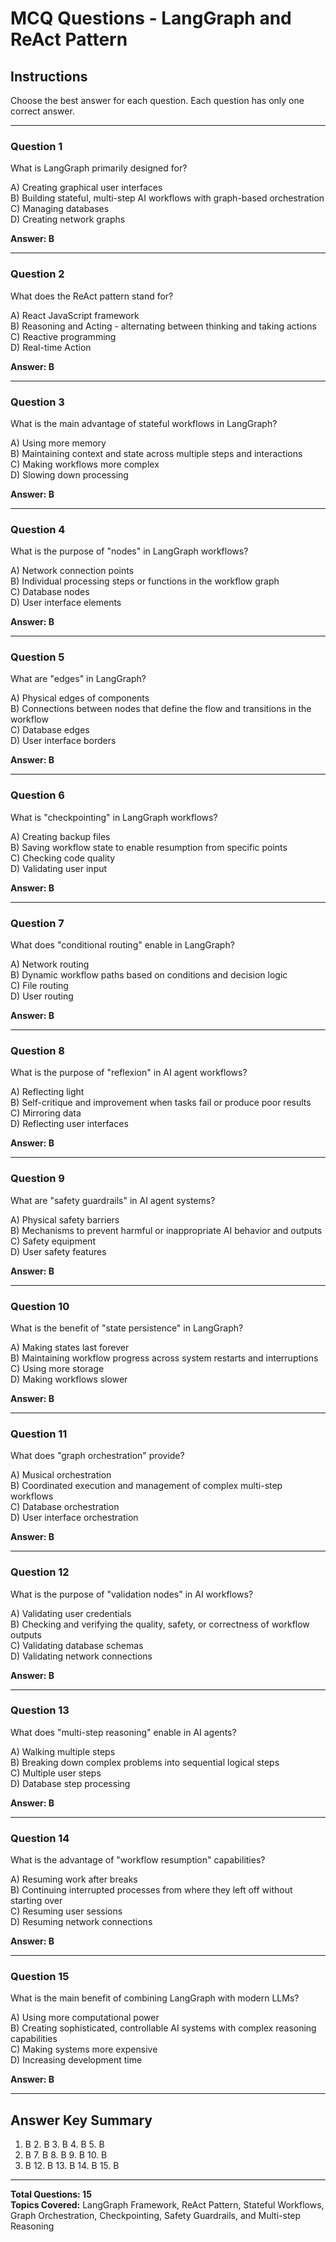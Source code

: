 # MCQ Questions - LangGraph and ReAct Pattern

## Instructions
Choose the best answer for each question. Each question has only one correct answer.

---

### Question 1
What is LangGraph primarily designed for?

A) Creating graphical user interfaces  
B) Building stateful, multi-step AI workflows with graph-based orchestration  
C) Managing databases  
D) Creating network graphs  

**Answer: B**

---

### Question 2
What does the ReAct pattern stand for?

A) React JavaScript framework  
B) Reasoning and Acting - alternating between thinking and taking actions  
C) Reactive programming  
D) Real-time Action  

**Answer: B**

---

### Question 3
What is the main advantage of stateful workflows in LangGraph?

A) Using more memory  
B) Maintaining context and state across multiple steps and interactions  
C) Making workflows more complex  
D) Slowing down processing  

**Answer: B**

---

### Question 4
What is the purpose of "nodes" in LangGraph workflows?

A) Network connection points  
B) Individual processing steps or functions in the workflow graph  
C) Database nodes  
D) User interface elements  

**Answer: B**

---

### Question 5
What are "edges" in LangGraph?

A) Physical edges of components  
B) Connections between nodes that define the flow and transitions in the workflow  
C) Database edges  
D) User interface borders  

**Answer: B**

---

### Question 6
What is "checkpointing" in LangGraph workflows?

A) Creating backup files  
B) Saving workflow state to enable resumption from specific points  
C) Checking code quality  
D) Validating user input  

**Answer: B**

---

### Question 7
What does "conditional routing" enable in LangGraph?

A) Network routing  
B) Dynamic workflow paths based on conditions and decision logic  
C) File routing  
D) User routing  

**Answer: B**

---

### Question 8
What is the purpose of "reflexion" in AI agent workflows?

A) Reflecting light  
B) Self-critique and improvement when tasks fail or produce poor results  
C) Mirroring data  
D) Reflecting user interfaces  

**Answer: B**

---

### Question 9
What are "safety guardrails" in AI agent systems?

A) Physical safety barriers  
B) Mechanisms to prevent harmful or inappropriate AI behavior and outputs  
C) Safety equipment  
D) User safety features  

**Answer: B**

---

### Question 10
What is the benefit of "state persistence" in LangGraph?

A) Making states last forever  
B) Maintaining workflow progress across system restarts and interruptions  
C) Using more storage  
D) Making workflows slower  

**Answer: B**

---

### Question 11
What does "graph orchestration" provide?

A) Musical orchestration  
B) Coordinated execution and management of complex multi-step workflows  
C) Database orchestration  
D) User interface orchestration  

**Answer: B**

---

### Question 12
What is the purpose of "validation nodes" in AI workflows?

A) Validating user credentials  
B) Checking and verifying the quality, safety, or correctness of workflow outputs  
C) Validating database schemas  
D) Validating network connections  

**Answer: B**

---

### Question 13
What does "multi-step reasoning" enable in AI agents?

A) Walking multiple steps  
B) Breaking down complex problems into sequential logical steps  
C) Multiple user steps  
D) Database step processing  

**Answer: B**

---

### Question 14
What is the advantage of "workflow resumption" capabilities?

A) Resuming work after breaks  
B) Continuing interrupted processes from where they left off without starting over  
C) Resuming user sessions  
D) Resuming network connections  

**Answer: B**

---

### Question 15
What is the main benefit of combining LangGraph with modern LLMs?

A) Using more computational power  
B) Creating sophisticated, controllable AI systems with complex reasoning capabilities  
C) Making systems more expensive  
D) Increasing development time  

**Answer: B**

---

## Answer Key Summary
1. B  2. B  3. B  4. B  5. B  
6. B  7. B  8. B  9. B  10. B  
11. B  12. B  13. B  14. B  15. B

---

**Total Questions: 15**  
**Topics Covered:** LangGraph Framework, ReAct Pattern, Stateful Workflows, Graph Orchestration, Checkpointing, Safety Guardrails, and Multi-step Reasoning